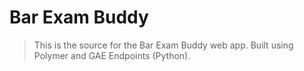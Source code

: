 # Bar Exam Buddy
> This is the source for the Bar Exam Buddy web app.
> Built using Polymer and GAE Endpoints (Python).
